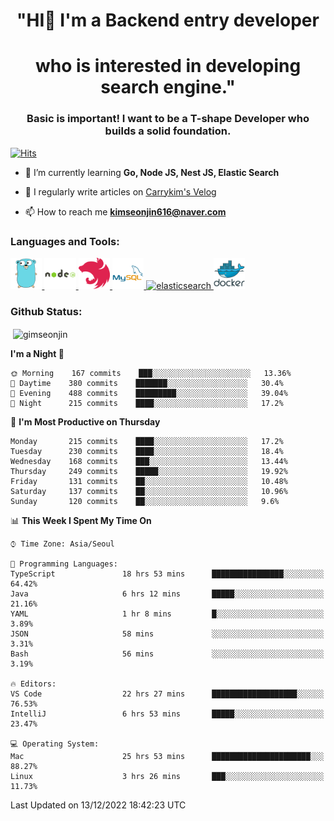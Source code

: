 <h1 align="center">"HI👋 I'm a Backend entry developer </h1>
<h1 align="center"> who is interested in developing search engine."</h1>
<h3 align="center">Basic is important! I want to be a T-shape Developer who builds a solid foundation.</h3>

[![Hits](https://hits.seeyoufarm.com/api/count/incr/badge.svg?url=https%3A%2F%2Fgithub.com%2Fgimseonjin&count_bg=%2318BFE5&title_bg=%23555555&icon=ko-fi.svg&icon_color=%23E7E7E7&title=hits&edge_flat=false)](https://hits.seeyoufarm.com)

- 🌱 I’m currently learning **Go, Node JS, Nest JS, Elastic Search**

- 📝 I regularly write articles on [Carrykim's Velog](https://velog.io/@carrykim)

- 📫 How to reach me **kimseonjin616@naver.com**


<h3 align="left">Languages and Tools:</h3>
<p align="left"> 
<a href="https://golang.org" target="_blank" rel="noreferrer"> <img src="https://raw.githubusercontent.com/devicons/devicon/master/icons/go/go-original.svg" alt="go" width="10%" height="10%"/> </a>
<a href="https://nodejs.org" target="_blank" rel="noreferrer"> <img src="https://raw.githubusercontent.com/devicons/devicon/master/icons/nodejs/nodejs-original-wordmark.svg" alt="nodejs" width="10%" height="10%"/> </a> <a></a>
<a href="https://nestjs.com/" target="_blank" rel="noreferrer"> <img src="https://raw.githubusercontent.com/devicons/devicon/master/icons/nestjs/nestjs-plain.svg" alt="nestjs" width="10%" height="10%"/> </a> 
<a href="https://www.mysql.com/" target="_blank" rel="noreferrer"> <img src="https://raw.githubusercontent.com/devicons/devicon/master/icons/mysql/mysql-original-wordmark.svg" alt="mysql" width="10%" height="10%"/>  </a>
 <a href="https://www.elastic.co" target="_blank" rel="noreferrer"> <img src="https://www.vectorlogo.zone/logos/elastic/elastic-icon.svg" alt="elasticsearch" width="10%" height="10%"/> </a> 
 <a href="https://www.docker.com/" target="_blank" rel="noreferrer"> <img src="https://raw.githubusercontent.com/devicons/devicon/master/icons/docker/docker-original-wordmark.svg" alt="docker" width="10%" height="10%"/> </a>
</p>


<h3 align="left">Github Status:</h3>
<p align="left">
 <p>&nbsp;<img align="center" src="https://github-readme-stats.vercel.app/api?username=gimseonjin&show_icons=true&locale=en" alt="gimseonjin" /></p>
</p>


<!--START_SECTION:waka-->
**I'm a Night 🦉** 

```text
🌞 Morning    167 commits    ███░░░░░░░░░░░░░░░░░░░░░░   13.36% 
🌆 Daytime    380 commits    ███████░░░░░░░░░░░░░░░░░░   30.4% 
🌃 Evening    488 commits    █████████░░░░░░░░░░░░░░░░   39.04% 
🌙 Night      215 commits    ████░░░░░░░░░░░░░░░░░░░░░   17.2%

```
📅 **I'm Most Productive on Thursday** 

```text
Monday       215 commits    ████░░░░░░░░░░░░░░░░░░░░░   17.2% 
Tuesday      230 commits    ████░░░░░░░░░░░░░░░░░░░░░   18.4% 
Wednesday    168 commits    ███░░░░░░░░░░░░░░░░░░░░░░   13.44% 
Thursday     249 commits    █████░░░░░░░░░░░░░░░░░░░░   19.92% 
Friday       131 commits    ██░░░░░░░░░░░░░░░░░░░░░░░   10.48% 
Saturday     137 commits    ██░░░░░░░░░░░░░░░░░░░░░░░   10.96% 
Sunday       120 commits    ██░░░░░░░░░░░░░░░░░░░░░░░   9.6%

```


📊 **This Week I Spent My Time On** 

```text
⌚︎ Time Zone: Asia/Seoul

💬 Programming Languages: 
TypeScript               18 hrs 53 mins      ████████████████░░░░░░░░░   64.42% 
Java                     6 hrs 12 mins       █████░░░░░░░░░░░░░░░░░░░░   21.16% 
YAML                     1 hr 8 mins         █░░░░░░░░░░░░░░░░░░░░░░░░   3.89% 
JSON                     58 mins             ░░░░░░░░░░░░░░░░░░░░░░░░░   3.31% 
Bash                     56 mins             ░░░░░░░░░░░░░░░░░░░░░░░░░   3.19%

🔥 Editors: 
VS Code                  22 hrs 27 mins      ███████████████████░░░░░░   76.53% 
IntelliJ                 6 hrs 53 mins       █████░░░░░░░░░░░░░░░░░░░░   23.47%

💻 Operating System: 
Mac                      25 hrs 53 mins      ██████████████████████░░░   88.27% 
Linux                    3 hrs 26 mins       ███░░░░░░░░░░░░░░░░░░░░░░   11.73%

```


 Last Updated on 13/12/2022 18:42:23 UTC
<!--END_SECTION:waka-->
